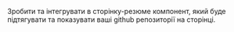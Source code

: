 Зробити та інтегрувати в сторінку-резюме компонент, який буде підтягувати та показувати ваші github репозиторії на сторінці.

